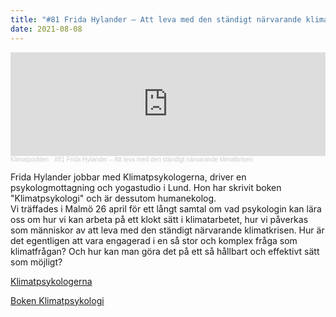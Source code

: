 ```yaml
---
title: "#81 Frida Hylander – Att leva med den ständigt närvarande klimatkrisen"
date: 2021-08-08
---
```

<iframe width="100%" height="166" scrolling="no" frameborder="no" allow="autoplay" src="https://w.soundcloud.com/player/?url=https%3A//api.soundcloud.com/tracks/1102299112&color=%23ff5500&auto_play=false&hide_related=false&show_comments=true&show_user=true&show_reposts=false&show_teaser=true"></iframe><div style="font-size: 10px; color: #cccccc;line-break: anywhere;word-break: normal;overflow: hidden;white-space: nowrap;text-overflow: ellipsis; font-family: Interstate,Lucida Grande,Lucida Sans Unicode,Lucida Sans,Garuda,Verdana,Tahoma,sans-serif;font-weight: 100;"><a href="https://soundcloud.com/klimatpodden" title="Klimatpodden" target="_blank" style="color: #cccccc; text-decoration: none;">Klimatpodden</a> · <a href="https://soundcloud.com/klimatpodden/81-frida-hylander-att-leva-med-den-standigt-narvarande-klimatkrisen" title="#81 Frida Hylander – Att leva med den ständigt närvarande klimatkrisen" target="_blank" style="color: #cccccc; text-decoration: none;">#81 Frida Hylander – Att leva med den ständigt närvarande klimatkrisen</a></div>

Frida Hylander jobbar med Klimatpsykologerna, driver en psykologmottagning och yogastudio i Lund. Hon har skrivit boken "Klimatpsykologi" och är dessutom humanekolog.\
Vi träffades i Malmö 26 april för ett långt samtal om vad psykologin kan lära oss om hur vi kan arbeta på ett klokt sätt i klimatarbetet, hur vi påverkas som människor av att leva med den ständigt närvarande klimatkrisen. Hur är det egentligen att vara engagerad i en så stor och komplex fråga som klimatfrågan? Och hur kan man göra det på ett så hållbart och effektivt sätt som möjligt?

[Klimatpsykologerna](https://www.klimatpsykologerna.se/pageom)

[Boken Klimatpsykologi](https://www.bokus.com/bok/9789127825574/klimatpsykologi-hur-vi-skapar-hallbar-forandring/?gclid=CjwKCAjwgb6IBhAREiwAgMYKRgJVYjeZfMTDSxPlu-kh5q5iXbl7OFokrNip8oRZOVPWHgtZZHr4eRoCwVwQAvD_BwE)
